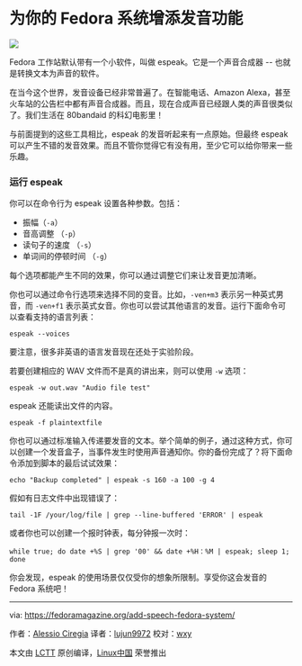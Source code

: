 为你的 Fedora 系统增添发音功能
======

![](https://fedoramagazine.org/wp-content/uploads/2017/08/espeak-945x400.png)

Fedora 工作站默认带有一个小软件，叫做 espeak。它是一个声音合成器 -- 也就是转换文本为声音的软件。

在当今这个世界，发音设备已经非常普遍了。在智能电话、Amazon Alexa，甚至火车站的公告栏中都有声音合成器。而且，现在合成声音已经跟人类的声音很类似了。我们生活在 80bandaid 的科幻电影里！

与前面提到的这些工具相比，espeak 的发音听起来有一点原始。但最终 espeak 可以产生不错的发音效果。而且不管你觉得它有没有用，至少它可以给你带来一些乐趣。

### 运行 espeak

你可以在命令行为 espeak 设置各种参数。包括：

  * 振幅（`-a`）
  * 音高调整 （`-p`）
  * 读句子的速度 （`-s`）
  * 单词间的停顿时间 （`-g`）

每个选项都能产生不同的效果，你可以通过调整它们来让发音更加清晰。

你也可以通过命令行选项来选择不同的变音。比如，`-ven+m3` 表示另一种英式男音，而 `-ven+f1` 表示英式女音。你也可以尝试其他语言的发音。运行下面命令可以查看支持的语言列表：

```
espeak --voices
```

要注意，很多非英语的语言发音现在还处于实验阶段。

若要创建相应的 WAV 文件而不是真的讲出来，则可以使用 `-w` 选项：

```
espeak -w out.wav "Audio file test"
```

espeak 还能读出文件的内容。

```
espeak -f plaintextfile
```

你也可以通过标准输入传递要发音的文本。举个简单的例子，通过这种方式，你可以创建一个发音盒子，当事件发生时使用声音通知你。你的备份完成了？将下面命令添加到脚本的最后试试效果：

```
echo "Backup completed" | espeak -s 160 -a 100 -g 4
```

假如有日志文件中出现错误了：

```
tail -1F /your/log/file | grep --line-buffered 'ERROR' | espeak
```

或者你也可以创建一个报时钟表，每分钟报一次时：

```
while true; do date +%S | grep '00' && date +%H：%M | espeak; sleep 1; done
```

你会发现，espeak 的使用场景仅仅受你的想象所限制。享受你这会发音的 Fedora 系统吧！

--------------------------------------------------------------------------------

via: https://fedoramagazine.org/add-speech-fedora-system/

作者：[Alessio Ciregia][a]
译者：[lujun9972](https://github.com/lujun9972)
校对：[wxy](https://github.com/wxy)

本文由 [LCTT](https://github.com/LCTT/TranslateProject) 原创编译，[Linux中国](https://linux.cn/) 荣誉推出

[a]:http://alciregi.id.fedoraproject.org/
